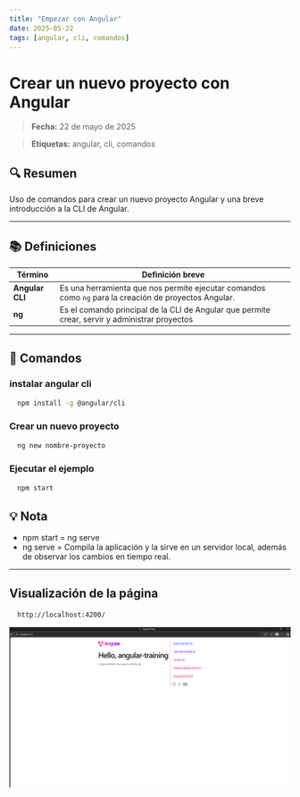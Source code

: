 ```yaml
---
title: "Empezar con Angular"
date: 2025-05-22
tags: [angular, cli, comandos]
---
```


# Crear un nuevo proyecto con Angular

> **Fecha:** 22 de mayo de 2025 

> **Etiquetas:** angular, cli, comandos


## 🔍 Resumen

Uso de comandos para crear un nuevo proyecto Angular y una breve introducción a la CLI de Angular.

---

## 📚 Definiciones

| Término         | Definición breve                                                                                      |
|-----------------|-------------------------------------------------------------------------------------------------------|
| **Angular CLI** | Es una herramienta que nos permite ejecutar comandos como `ng` para la creación de proyectos Angular. |
| **ng**          | Es el comando principal de la CLI de Angular que permite crear, servir y administrar proyectos        |

---
## 🚀 Comandos

### instalar angular cli

```bash
  npm install -g @angular/cli
```

### Crear un nuevo proyecto

```bash
  ng new nombre-proyecto
```

### Ejecutar el ejemplo

```bash
  npm start
```
## 💡 Nota

* npm start = ng serve
* ng serve = Compila la aplicación y la sirve en un servidor local, además de observar los cambios en tiempo real.

---
## Visualización de la página

```bash
  http://localhost:4200/
```

![angular](/docs/images/preview.png)
